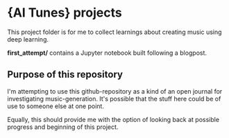 # {AI Tunes} projects

This project folder is for me to collect learnings about creating music using deep learning.

**first_attempt/** contains a Jupyter notebook built following a blogpost.


## Purpose of this repository

I'm attempting to use this github-repository as a kind of an open journal for investigating music-generation. It's possible that the stuff here could be of use to someone else at one point.

Equally, this should provide me with the option of looking back at possible progress and beginning of this project.